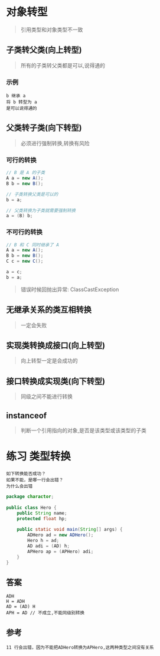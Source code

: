 # 对象转型
> 引用类型和对象类型不一致

## 子类转父类(向上转型)
> 所有的子类转父类都是可以,说得通的

### 示例
```text
b 继承 a
将 b 转型为 a
是可以说得通的
```

## 父类转子类(向下转型)
> 必须进行强制转换,转换有风险

### 可行的转换
```java
// B 是 A 的子类
A a = new A();
B b = new B();

// 子类转换父类是可以的
b = a;

// 父类转换为子类就需要强制转换
a = (B) b;
```

### 不可行的转换
```java
// B 和 C 同时继承了 A
A a = new A();
B b = new B();
C c = new C();

a = c;
b = a;
```
> 错误时候回抛出异常: ClassCastException

## 无继承关系的类互相转换
> 一定会失败

## 实现类转换成接口(向上转型)
> 向上转型一定是会成功的

## 接口转换成实现类(向下转型)
> 同级之间不能进行转换

## instanceof
> 判断一个引用指向的对象,是否是该类型或该类型的子类

# 练习 类型转换

```text
如下转换能否成功？
如果不能，是哪一行会出错？
为什么会出错 
```

```java
package charactor;
 
public class Hero {
    public String name;
    protected float hp;
 
    public static void main(String[] args) {
        ADHero ad = new ADHero();
        Hero h = ad;
        AD adi = (AD) h;
        APHero ap = (APHero) adi;
    }
}
```

## 答案

```text
ADH
H = ADH
AD = (AD) H
APH = AD // 不成立,不能同级别转换
```

## 参考

```text
11 行会出错，因为不能把ADHero转换为APHero,这两种类型之间没有关系 
```